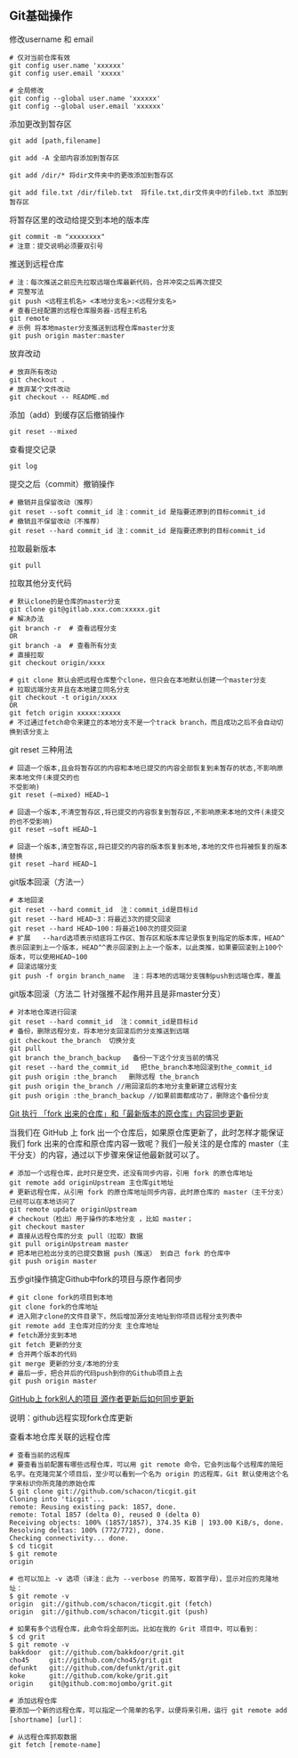 ## Git基础操作

修改username 和 email

```
# 仅对当前仓库有效
git config user.name 'xxxxxx'
git config user.email 'xxxxx'

# 全局修改
git config --global user.name 'xxxxxx'
git config --global user.email 'xxxxxx'
```

添加更改到暂存区

```
git add [path,filename]

git add -A 全部内容添加到暂存区

git add /dir/* 将dir文件夹中的更改添加到暂存区

git add file.txt /dir/fileb.txt  将file.txt,dir文件夹中的fileb.txt 添加到暂存区
```

将暂存区里的改动给提交到本地的版本库

```
git commit -m "xxxxxxxx"
# 注意：提交说明必须要双引号
```

推送到远程仓库

```
# 注：每次推送之前应先拉取远端仓库最新代码，合并冲突之后再次提交
# 完整写法
git push <远程主机名> <本地分支名>:<远程分支名>
# 查看已经配置的远程仓库服务器-远程主机名
git remote
# 示例 将本地master分支推送到远程仓库master分支
git push origin master:master
```

放弃改动

```
# 放弃所有改动
git checkout . 
# 放弃某个文件改动
git checkout -- README.md
```

添加（add）到缓存区后撤销操作

```
git reset --mixed
```

查看提交记录

```
git log
```

提交之后（commit）撤销操作

```
# 撤销并且保留改动（推荐）
git reset --soft commit_id 注：commit_id 是指要还原到的目标commit_id
# 撤销且不保留改动（不推荐）
git reset --hard commit_id 注：commit_id 是指要还原到的目标commit_id
```

拉取最新版本

```
git pull 
```

拉取其他分支代码

```
# 默认clone的是仓库的master分支
git clone git@gitlab.xxx.com:xxxxx.git
# 解决办法
git branch -r  # 查看远程分支
OR
git branch -a  # 查看所有分支
# 直接拉取
git checkout origin/xxxx

# git clone 默认会把远程仓库整个clone，但只会在本地默认创建一个master分支
# 拉取远端分支并且在本地建立同名分支
git checkout -t origin/xxxx
OR
git fetch origin xxxxx:xxxxx
# 不过通过fetch命令来建立的本地分支不是一个track branch，而且成功之后不会自动切换到该分支上
```

git reset 三种用法
```
# 回退一个版本,且会将暂存区的内容和本地已提交的内容全部恢复到未暂存的状态,不影响原来本地文件(未提交的也 
不受影响) 
git reset (–mixed) HEAD~1 

# 回退一个版本,不清空暂存区,将已提交的内容恢复到暂存区,不影响原来本地的文件(未提交的也不受影响) 
git reset –soft HEAD~1 

# 回退一个版本,清空暂存区,将已提交的内容的版本恢复到本地,本地的文件也将被恢复的版本替换
git reset –hard HEAD~1
```

git版本回滚（方法一）

```
# 本地回滚
git reset --hard commit_id  注：commit_id是目标id
git reset --hard HEAD~3：将最近3次的提交回滚
git reset --hard HEAD~100：将最近100次的提交回滚
# 扩展   --hard选项表示彻底将工作区、暂存区和版本库记录恢复到指定的版本库，HEAD^表示回滚到上一个版本，HEAD^^表示回滚到上上一个版本，以此类推，如果要回滚到上100个版本，可以使用HEAD~100
# 回滚远端分支
git push -f orgin branch_name  注：将本地的远端分支强制push到远端仓库，覆盖
```

git版本回滚（方法二 针对强推不起作用并且是非master分支）

```
# 对本地仓库进行回滚
git reset --hard commit_id  注：commit_id是目标id
# 备份，删除远程分支，将本地分支回滚后的分支推送到远端
git checkout the_branch  切换分支
git pull
git branch the_branch_backup   备份一下这个分支当前的情况
git reset --hard the_commit_id   把the_branch本地回滚到the_commit_id
git push origin :the_branch   删除远程 the_branch
git push origin the_branch //用回滚后的本地分支重新建立远程分支
git push origin :the_branch_backup //如果前面都成功了，删除这个备份分支
```

[Git 执行 「fork 出来的仓库」和「最新版本的原仓库」内容同步更新](https://www.cnblogs.com/huangjianwu/p/4899672.html)

当我们在 GitHub 上 fork 出一个仓库后，如果原仓库更新了，此时怎样才能保证我们 fork 出来的仓库和原仓库内容一致呢？我们一般关注的是仓库的 master（主干分支）的内容，通过以下步骤来保证他最新就可以了。

```
# 添加一个远程仓库，此时只是空壳，还没有同步内容，引用 fork 的原仓库地址
git remote add originUpstream 主仓库git地址
# 更新远程仓库，从引用 fork 的原仓库地址同步内容，此时原仓库的 master（主干分支）已经可以在本地访问了
git remote update originUpstream
# checkout（检出）用于操作的本地分支 ，比如 master；
git checkout master
# 直接从远程仓库的分支 pull（拉取）数据
git pull originUpstream master
# 把本地已检出分支的已提交数据 push（推送） 到自己 fork 的仓库中
git push origin master
```

五步git操作搞定Github中fork的项目与原作者同步

```
# git clone fork的项目到本地
git clone fork的仓库地址
# 进入刚才clone的文件目录下，然后增加源分支地址到你项目远程分支列表中
git remote add 主仓库对应的分支 主仓库地址
# fetch源分支到本地
git fetch 更新的分支
# 合并两个版本的代码
git merge 更新的分支/本地的分支
# 最后一步，把合并后的代码push到你的Github项目上去
git push origin master
```

[GitHub上 fork别人的项目 源作者更新后如何同步更新](https://blog.csdn.net/weixin_40928253/article/details/84665971)

说明：github远程实现fork仓库更新

查看本地仓库关联的远程仓库

```
# 查看当前的远程库
# 要查看当前配置有哪些远程仓库，可以用 git remote 命令，它会列出每个远程库的简短名字。在克隆完某个项目后，至少可以看到一个名为 origin 的远程库，Git 默认使用这个名字来标识你所克隆的原始仓库
$ git clone git://github.com/schacon/ticgit.git
Cloning into 'ticgit'...
remote: Reusing existing pack: 1857, done.
remote: Total 1857 (delta 0), reused 0 (delta 0)
Receiving objects: 100% (1857/1857), 374.35 KiB | 193.00 KiB/s, done.
Resolving deltas: 100% (772/772), done.
Checking connectivity... done.
$ cd ticgit
$ git remote
origin

# 也可以加上 -v 选项（译注：此为 --verbose 的简写，取首字母），显示对应的克隆地址：
$ git remote -v
origin  git://github.com/schacon/ticgit.git (fetch)
origin  git://github.com/schacon/ticgit.git (push)

# 如果有多个远程仓库，此命令将全部列出。比如在我的 Grit 项目中，可以看到：
$ cd grit
$ git remote -v
bakkdoor  git://github.com/bakkdoor/grit.git
cho45     git://github.com/cho45/grit.git
defunkt   git://github.com/defunkt/grit.git
koke      git://github.com/koke/grit.git
origin    git@github.com:mojombo/grit.git

# 添加远程仓库
要添加一个新的远程仓库，可以指定一个简单的名字，以便将来引用，运行 git remote add [shortname] [url]：

# 从远程仓库抓取数据
git fetch [remote-name]
```

